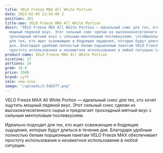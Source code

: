 ```yaml
---
title: VELO Freeze MAX All White Portion
date: 2023-02-05 21:54:00 Z
position: 201
title-seo: VELO Freeze MAX All White Portion
descr: "VELO Freeze MAX All White Portion — идеальный снюс для тех, кто хочет ощутить
  мощный ледяной вкус. Этот сильный снюс сделан из высококачесвтенного сырья и предлагает
  прохладный мятный вкус с сильным ментоловым послевкусием. \n\nИдеально подходит
  для тех, кто ищет освежающие и бодрящие ощущения, которые будут длиться в течение
  дня. Благодаря удобным полностью белым порционным пакетам VELO Freeze MAX обеспечивает
  простоту использования и незаметное использование в любой ситуации.\n"
product-name: VELO Freeze MAX All White Portion
nicotine: 17
portions: 24
gram: 16.8
price: 3500
brand: Lyft
sale: new-snus
image: "/uploads/3-5db5f7.png"
---
```


VELO Freeze MAX All White Portion — идеальный снюс для тех, кто хочет ощутить мощный ледяной вкус. Этот сильный снюс сделан из высококачесвтенного сырья и предлагает прохладный мятный вкус с сильным ментоловым послевкусием. 

Идеально подходит для тех, кто ищет освежающие и бодрящие ощущения, которые будут длиться в течение дня. Благодаря удобным полностью белым порционным пакетам VELO Freeze MAX обеспечивает простоту использования и незаметное использование в любой ситуации.
